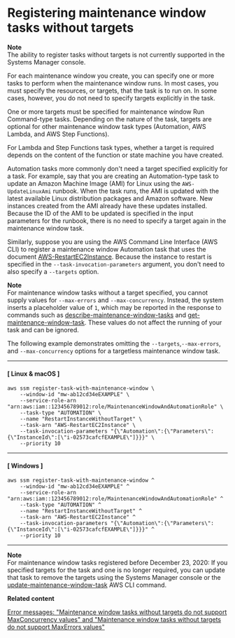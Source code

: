 # Registering maintenance window tasks without targets<a name="maintenance-windows-targetless-tasks"></a>

**Note**  
The ability to register tasks without targets is not currently supported in the Systems Manager console\.

For each maintenance window you create, you can specify one or more tasks to perform when the maintenance window runs\. In most cases, you must specify the resources, or targets, that the task is to run on\. In some cases, however, you do not need to specify targets explicitly in the task\.

One or more targets must be specified for maintenance window Run Command\-type tasks\. Depending on the nature of the task, targets are optional for other maintenance window task types \(Automation, AWS Lambda, and AWS Step Functions\)\. 

For Lambda and Step Functions task types, whether a target is required depends on the content of the function or state machine you have created\.

Automation tasks more commonly don't need a target specified explicitly for a task\. For example, say that you are creating an Automation\-type task to update an Amazon Machine Image \(AMI\) for Linux using the `AWS-UpdateLinuxAmi` runbook\. When the task runs, the AMI is updated with the latest available Linux distribution packages and Amazon software\. New instances created from the AMI already have these updates installed\. Because the ID of the AMI to be updated is specified in the input parameters for the runbook, there is no need to specify a target again in the maintenance window task\.

Similarly, suppose you are using the AWS Command Line Interface \(AWS CLI\) to register a maintenance window Automation task that uses the document [AWS\-RestartEC2Instance](automation-aws-restartec2instance.md)\. Because the instance to restart is specified in the `--task-invocation-parameters` argument, you don't need to also specify a `--targets` option\. 

**Note**  
For maintenance window tasks without a target specified, you cannot supply values for `--max-errors` and `--max-concurrency`\. Instead, the system inserts a placeholder value of `1`, which may be reported in the response to commands such as [describe\-maintenance\-window\-tasks](https://docs.aws.amazon.com/cli/latest/reference/ssm/describe-maintenance-window-tasks.html) and [get\-maintenance\-window\-task](https://docs.aws.amazon.com/cli/latest/reference/ssm/get-maintenance-window-task.html)\. These values do not affect the running of your task and can be ignored\.

The following example demonstrates omitting the `--targets`,`--max-errors`, and `--max-concurrency` options for a targetless maintenance window task\.

------
#### [ Linux & macOS ]

```
aws ssm register-task-with-maintenance-window \
    --window-id "mw-ab12cd34eEXAMPLE" \
    --service-role-arn "arn:aws:iam::123456789012:role/MaintenanceWindowAndAutomationRole" \
    --task-type "AUTOMATION" \
    --name "RestartInstanceWithoutTarget" \
    --task-arn "AWS-RestartEC2Instance" \
    --task-invocation-parameters "{\"Automation\":{\"Parameters\":{\"InstanceId\":[\"i-02573cafcfEXAMPLE\"]}}}" \
    --priority 10
```

------
#### [ Windows ]

```
aws ssm register-task-with-maintenance-window ^
    --window-id "mw-ab12cd34eEXAMPLE" ^
    --service-role-arn "arn:aws:iam::123456789012:role/MaintenanceWindowAndAutomationRole" ^
    --task-type "AUTOMATION" ^
    --name "RestartInstanceWithoutTarget" ^
    --task-arn "AWS-RestartEC2Instance" ^
    --task-invocation-parameters "{\"Automation\":{\"Parameters\":{\"InstanceId\":[\"i-02573cafcfEXAMPLE\"]}}}" ^
    --priority 10
```

------

**Note**  
For maintenance window tasks registered before December 23, 2020: If you specified targets for the task and one is no longer required, you can update that task to remove the targets using the Systems Manager console or the [update\-maintenance\-window\-task](https://docs.aws.amazon.com/cli/latest/reference/ssm/update-maintenance-window-task.html) AWS CLI command\.

**Related content**

[Error messages: "Maintenance window tasks without targets do not support MaxConcurrency values" and "Maintenance window tasks without targets do not support MaxErrors values"](troubleshooting-maintenance-windows.md#maxconcurrency-maxerrors-not-supported)